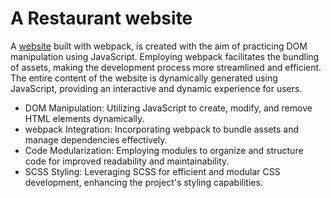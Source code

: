 # A Restaurant website

A [website](https://arianagutierrez.github.io/Restaurant-Page/) built with webpack, is created with the aim of practicing DOM manipulation using JavaScript. Employing webpack facilitates the bundling of assets, making the development process more streamlined and efficient. The entire content of the website is dynamically generated using JavaScript, providing an interactive and dynamic experience for users.

- DOM Manipulation: Utilizing JavaScript to create, modify, and remove HTML elements dynamically.
- webpack Integration: Incorporating webpack to bundle assets and manage dependencies effectively.
- Code Modularization: Employing modules to organize and structure code for improved readability and maintainability.
- SCSS Styling: Leveraging SCSS for efficient and modular CSS development, enhancing the project's styling capabilities.